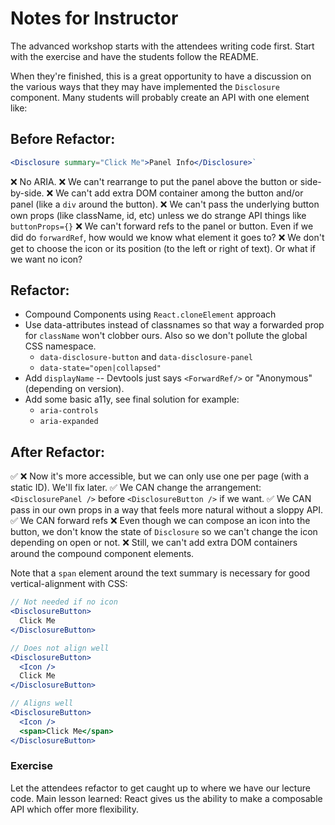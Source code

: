 # Notes for Instructor

The advanced workshop starts with the attendees writing code first. Start with the exercise and have the students follow the README.

When they're finished, this is a great opportunity to have a discussion on the various ways that they may have implemented the `Disclosure` component. Many students will probably create an API with one element like:

## Before Refactor:

```jsx
<Disclosure summary="Click Me">Panel Info</Disclosure>`
```

❌ No ARIA.
❌ We can't rearrange to put the panel above the button or side-by-side.
❌ We can't add extra DOM container among the button and/or panel (like a `div` around the button).
❌ We can't pass the underlying button own props (like className, id, etc) unless we do strange API things like `buttonProps={}`
❌ We can't forward refs to the panel or button. Even if we did do `forwardRef`, how would we know what element it goes to?
❌ We don't get to choose the icon or its position (to the left or right of text). Or what if we want no icon?

## Refactor:

- Compound Components using `React.cloneElement` approach
- Use data-attributes instead of classnames so that way a forwarded prop for `className` won't clobber ours. Also so we don't pollute the global CSS namespace.
  - `data-disclosure-button` and `data-disclosure-panel`
  - `data-state="open|collapsed"`
- Add `displayName` -- Devtools just says `<ForwardRef/>` or "Anonymous" (depending on version).
- Add some basic a11y, see final solution for example:
  - `aria-controls`
  - `aria-expanded`

## After Refactor:

✅ ❌ Now it's more accessible, but we can only use one per page (with a static ID). We'll fix later.
✅ We CAN change the arrangement: `<DisclosurePanel />` before `<DisclosureButton />` if we want.
✅ We CAN pass in our own props in a way that feels more natural without a sloppy API.
✅ We CAN forward refs
❌ Even though we can compose an icon into the button, we don't know the state of `Disclosure` so we can't change the icon depending on open or not.
❌ Still, we can't add extra DOM containers around the compound component elements.

Note that a `span` element around the text summary is necessary for good vertical-alignment with CSS:

```jsx
// Not needed if no icon
<DisclosureButton>
  Click Me
</DisclosureButton>

// Does not align well
<DisclosureButton>
  <Icon />
  Click Me
</DisclosureButton>

// Aligns well
<DisclosureButton>
  <Icon />
  <span>Click Me</span>
</DisclosureButton>
```

### Exercise

Let the attendees refactor to get caught up to where we have our lecture code. Main lesson learned: React gives us the ability to make a composable API which offer more flexibility.

